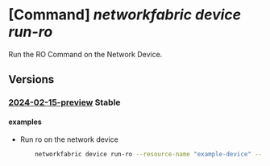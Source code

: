# [Command] _networkfabric device run-ro_

Run the RO Command on the Network Device.

## Versions

### [2024-02-15-preview](/Resources/mgmt-plane/L3N1YnNjcmlwdGlvbnMve30vcmVzb3VyY2Vncm91cHMve30vcHJvdmlkZXJzL21pY3Jvc29mdC5tYW5hZ2VkbmV0d29ya2ZhYnJpYy9uZXR3b3JrZGV2aWNlcy97fS9ydW5yb2NvbW1hbmQ=/2024-02-15-preview.xml) **Stable**

<!-- mgmt-plane /subscriptions/{}/resourcegroups/{}/providers/microsoft.managednetworkfabric/networkdevices/{}/runrocommand 2024-02-15-preview -->

#### examples

- Run ro on the network device
    ```bash
        networkfabric device run-ro --resource-name "example-device" --resource-group "example-rg" --ro-command "example command"
    ```
